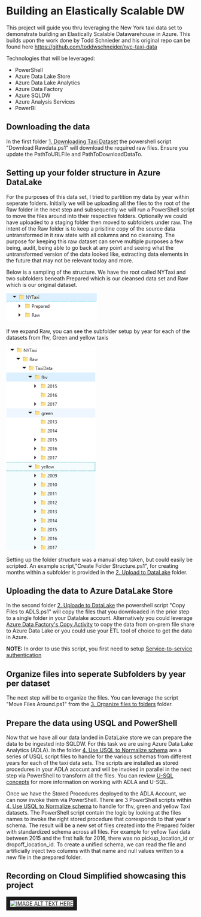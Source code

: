 # Building an Elastically Scalable DW

This project will guide you thru leveraging the New York taxi data set to demonstrate building an Elastically Scalable Datawarehouse in Azure. This builds upon the work done by Todd Schnieder and his original repo can be found here <https://github.com/toddwschneider/nyc-taxi-data>

Technologies that will be leveraged:
  * PowerShell
  * Azure Data Lake Store
  * Azure Data Lake Analytics
  * Azure Data Factory
  * Azure SQLDW
  * Azure Analysis Services
  * PowerBI

## Downloading the data
In the first folder [1. Downloading Taxi Dataset](https://github.com/pansaty/Building-an-Elastically-Scalable-DW/tree/master/1.%20Downloading%20Taxi%20Dataset) the powershell script "Download Rawdata.ps1" will download the required raw files. Ensure you update the PathToURLFile and PathToDownloadDataTo.

## Setting up your folder structure in Azure DataLake
For the purposes of this data set, I tried to partition my data by year within seperate folders. Initially we will be uploading all the files to the root of the Raw folder in the next step and subsequently we will run a PowerShell script to move the files around into their respective folders. Optionally we could have uploaded to a staging folder then moved to subfolders under raw. The intent of the Raw folder is to keep a prisitine copy of the source data untransformed in it raw state with all columns and no cleansing. The purpose for keeping this raw dataset can serve multiple purposes a few being, audit, being able to go back at any point and seeing what the untransformed version of the data looked like, extracting data elements in the future that may not be relevant today and more. 

Below is a sampling of the structure. We have the root called NYTaxi and two subfolders beneath Prepared which is our cleansed data set and Raw which is our original dataset.

![alt text](https://github.com/pansaty/Building-an-Elastically-Scalable-DW/blob/master/images/High%20Level%20Folder.png "High level folders")

If we expand Raw, you can see the subfolder setup by year for each of the datasets from fhv, Green and yellow taxis

![alt text](https://github.com/pansaty/Building-an-Elastically-Scalable-DW/blob/master/images/Expanded%20View.png "Expanded view")

Setting up the folder structure was a manual step taken, but could easily be scripted. An example script,"Create Folder Structure.ps1", for creating months within a subfolder is provided in the [2. Upload to DataLake](https://github.com/pansaty/Building-an-Elastically-Scalable-DW/tree/master/2.%20Upload%20to%20DataLake) folder. 

## Uploading the data to Azure DataLake Store
In the second folder [2. Uploade to DataLake](https://github.com/pansaty/Building-an-Elastically-Scalable-DW/tree/master/2.%20Upload%20to%20DataLake) the powershell script "Copy Files to ADLS.ps1" will copy the files that you downloaded in the prior step to a single folder in your Datalake account. Alternatively you could leverage [Azure Data Factory's Copy Activity](https://docs.microsoft.com/en-us/azure/data-factory/copy-activity-overview) to copy the data from on-prem file share to Azure Data Lake or you could use your ETL tool of choice to get the data in Azure. 

**NOTE:** In order to use this script, you first need to setup [Service-to-service authentication](https://docs.microsoft.com/en-us/azure/data-lake-store/data-lake-store-service-to-service-authenticate-using-active-directory)

## Organize files into seperate Subfolders by year per dataset
The next step will be to organize the files. You can leverage the script "Move Files Around.ps1" from the [3. Organize files to folders](https://github.com/pansaty/Building-an-Elastically-Scalable-DW/tree/master/3.%20Organize%20files%20to%20folders) folder. 

## Prepare the data using USQL and PowerShell
Now that we have all our data landed in DataLake store we can prepare the data to be ingested into SQLDW. For this task we are using Azure Data Lake Analytics (ADLA). In the folder [4. Use USQL to Normalize schema](https://github.com/pansaty/Building-an-Elastically-Scalable-DW/tree/master/4.%20Use%20USQL%20to%20Normalize%20schema) are a series of USQL script files to handle for the various schemas from different years for each of the taxi data sets. The scripts are installed as stored procedures in your ADLA acocunt and will be invoked in parallel in the next step via PowerShell to transform all the files. You can review [U-SQL concepts](https://msdn.microsoft.com/en-us/azure/data-lake-analytics/u-sql/u-sql-concepts) for more information on working with ADLA and U-SQL. 

Once we have the Stored Procedures deployed to the ADLA Account, we can now invoke them via PowerShell. There are 3 PowerShell scripts within [4. Use USQL to Normalize schema](https://github.com/pansaty/Building-an-Elastically-Scalable-DW/tree/master/4.%20Use%20USQL%20to%20Normalize%20schema) to handle for fhv, green and yellow Taxi datasets. The PowerShell script contain the logic by looking at the files names to invoke the right stored procedure that corresponds to that year's schema. The result will be a new set of files created into the Prepared folder with standardized schema across all files. For example for yellow Taxi data between 2015 and the first halk for 2016, there was no  pickup_location_id or dropoff_location_id. To create a unified schema, we can read the file and artificially inject two columns with that name and null values written to a new file in the prepared folder. 

## Recording on Cloud Simplified showcasing this project
<a href="http://www.youtube.com/watch?feature=player_embedded&v=uNzH5kcAaTk
" target="_blank"><img src="http://img.youtube.com/vi/uNzH5kcAaTk/0.jpg" 
alt="IMAGE ALT TEXT HERE" width="240" height="180" border="10" /></a>

